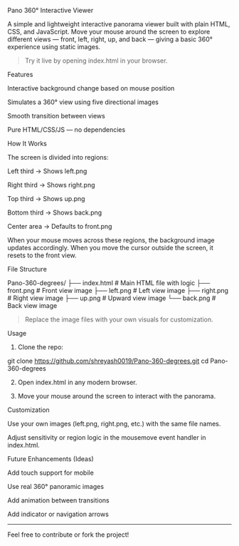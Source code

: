 Pano 360° Interactive Viewer

A simple and lightweight interactive panorama viewer built with plain HTML, CSS, and JavaScript. Move your mouse around the screen to explore different views — front, left, right, up, and back — giving a basic 360° experience using static images.

> Try it live by opening index.html in your browser.



Features

Interactive background change based on mouse position

Simulates a 360° view using five directional images

Smooth transition between views

Pure HTML/CSS/JS — no dependencies


How It Works

The screen is divided into regions:

Left third → Shows left.png

Right third → Shows right.png

Top third → Shows up.png

Bottom third → Shows back.png

Center area → Defaults to front.png


When your mouse moves across these regions, the background image updates accordingly. When you move the cursor outside the screen, it resets to the front view.

File Structure

Pano-360-degrees/
├── index.html        # Main HTML file with logic
├── front.png         # Front view image
├── left.png          # Left view image
├── right.png         # Right view image
├── up.png            # Upward view image
└── back.png          # Back view image

> Replace the image files with your own visuals for customization.



Usage

1. Clone the repo:

git clone https://github.com/shreyash0019/Pano-360-degrees.git
cd Pano-360-degrees


2. Open index.html in any modern browser.


3. Move your mouse around the screen to interact with the panorama.



Customization

Use your own images (left.png, right.png, etc.) with the same file names.

Adjust sensitivity or region logic in the mousemove event handler in index.html.


Future Enhancements (Ideas)

Add touch support for mobile

Use real 360° panoramic images

Add animation between transitions

Add indicator or navigation arrows


---

Feel free to contribute or fork the project!

